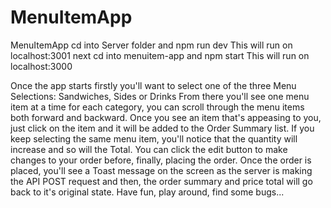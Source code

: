 # MenuItemApp
MenuItemApp
cd into Server folder and npm run dev
  This will run on localhost:3001
next cd into menuitem-app and npm start
  This will run on localhost:3000

Once the app starts firstly you'll want to select one of the three Menu Selections: Sandwiches, Sides or Drinks
From there you'll see one menu item at a time for each category, you can scroll through the menu items both forward and backward.
Once you see an item that's appeasing to you, just click on the item and it will be added to the Order Summary list. If you keep
selecting the same menu item, you'll notice that the quantity will increase and so will the Total. You can click the edit button to 
make changes to your order before, finally, placing the order. Once the order is placed, you'll see a Toast message on the screen as
the server is making the API POST request and then, the order summary and price total will go back to it's original state. Have fun,
play around, find some bugs...
